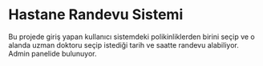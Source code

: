 # Hastane Randevu Sistemi
  Bu projede giriş yapan kullanıcı sistemdeki polikinliklerden birini seçip ve o alanda uzman doktoru seçip istediği tarih ve saatte randevu alabiliyor. 
  Admin panelide bulunuyor.
